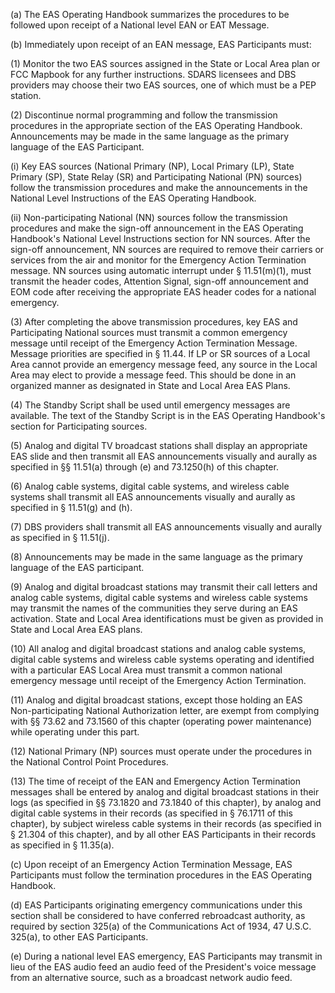 (a) The EAS Operating Handbook summarizes the procedures to be followed upon receipt of a National level EAN or EAT Message.

(b) Immediately upon receipt of an EAN message, EAS Participants must:

(1) Monitor the two EAS sources assigned in the State or Local Area plan or FCC Mapbook for any further instructions. SDARS licensees and DBS providers may choose their two EAS sources, one of which must be a PEP station.

(2) Discontinue normal programming and follow the transmission procedures in the appropriate section of the EAS Operating Handbook. Announcements may be made in the same language as the primary language of the EAS Participant.
                                    

(i) Key EAS sources (National Primary (NP), Local Primary (LP), State Primary (SP), State Relay (SR) and Participating National (PN) sources) follow the transmission procedures and make the announcements in the National Level Instructions of the EAS Operating Handbook.

(ii) Non-participating National (NN) sources follow the transmission procedures and make the sign-off announcement in the EAS Operating Handbook's National Level Instructions section for NN sources. After the sign-off announcement, NN sources are required to remove their carriers or services from the air and monitor for the Emergency Action Termination message. NN sources using automatic interrupt under § 11.51(m)(1), must transmit the header codes, Attention Signal, sign-off announcement and EOM code after receiving the appropriate EAS header codes for a national emergency.

(3) After completing the above transmission procedures, key EAS and Participating National sources must transmit a common emergency message until receipt of the Emergency Action Termination Message. Message priorities are specified in § 11.44. If LP or SR sources of a Local Area cannot provide an emergency message feed, any source in the Local Area may elect to provide a message feed. This should be done in an organized manner as designated in State and Local Area EAS Plans.

(4) The Standby Script shall be used until emergency messages are available. The text of the Standby Script is in the EAS Operating Handbook's section for Participating sources.

(5) Analog and digital TV broadcast stations shall display an appropriate EAS slide and then transmit all EAS announcements visually and aurally as specified in §§ 11.51(a) through (e) and 73.1250(h) of this chapter.

(6) Analog cable systems, digital cable systems, and wireless cable systems shall transmit all EAS announcements visually and aurally as specified in § 11.51(g) and (h).

(7) DBS providers shall transmit all EAS announcements visually and aurally as specified in § 11.51(j).

(8) Announcements may be made in the same language as the primary language of the EAS participant.

(9) Analog and digital broadcast stations may transmit their call letters and analog cable systems, digital cable systems and wireless cable systems may transmit the names of the communities they serve during an EAS activation. State and Local Area identifications must be given as provided in State and Local Area EAS plans.

(10) All analog and digital broadcast stations and analog cable systems, digital cable systems and wireless cable systems operating and identified with a particular EAS Local Area must transmit a common national emergency message until receipt of the Emergency Action Termination.

(11) Analog and digital broadcast stations, except those holding an EAS Non-participating National Authorization letter, are exempt from complying with §§ 73.62 and 73.1560 of this chapter (operating power maintenance) while operating under this part.

(12) National Primary (NP) sources must operate under the procedures in the National Control Point Procedures.

(13) The time of receipt of the EAN and Emergency Action Termination messages shall be entered by analog and digital broadcast stations in their logs (as specified in §§ 73.1820 and 73.1840 of this chapter), by analog and digital cable systems in their records (as specified in § 76.1711 of this chapter), by subject wireless cable systems in their records (as specified in § 21.304 of this chapter), and by all other EAS Participants in their records as specified in § 11.35(a).

(c) Upon receipt of an Emergency Action Termination Message, EAS Participants must follow the termination procedures in the EAS Operating Handbook.

(d) EAS Participants originating emergency communications under this section shall be considered to have conferred rebroadcast authority, as required by section 325(a) of the Communications Act of 1934, 47 U.S.C. 325(a), to other EAS Participants.

(e) During a national level EAS emergency, EAS Participants may transmit in lieu of the EAS audio feed an audio feed of the President's voice message from an alternative source, such as a broadcast network audio feed.

